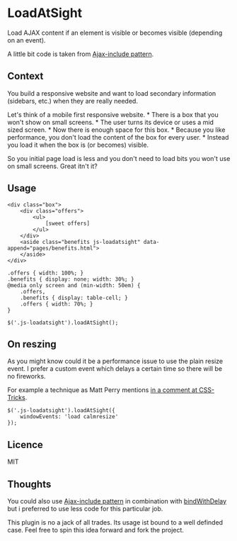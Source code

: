 # LoadAtSight

Load AJAX content if an element is visible or becomes visible (depending on an event).

A little bit code is taken from [Ajax-include pattern](https://github.com/filamentgroup/Ajax-Include-Pattern/).

## Context
You build a responsive website and want to load secondary information (sidebars, etc.) when they are really needed.

Let's think of a mobile first responsive website.
    * There is a box that you won't show on small screens.
    * The user turns its device or uses a mid sized screen.
    * Now there is enough space for this box.
    * Because you like performance, you don't load the content of the box for every user.
    * Instead you load it when the box is (or becomes) visible.

So you initial page load is less and you don't need to load bits you won't use on small screens. Great itn't it?

## Usage

    <div class="box">
        <div class="offers">
            <ul>
                [sweet offers]
            </ul>
        </div>
        <aside class="benefits js-loadatsight" data-append="pages/benefits.html">
        </aside>
    </div>

    .offers { width: 100%; }
    .benefits { display: none; width: 30%; }
    @media only screen and (min-width: 50em) {
        .offers,
        .benefits { display: table-cell; }
        .offers { width: 70%; }
    }

    $('.js-loadatsight').loadAtSight();

## On reszing

As you might know could it be a performance issue to use the plain resize event. I prefer a custom event which delays a certain time so there will be no fireworks.

For example a technique as Matt Perry mentions [in a comment at CSS-Tricks](http://css-tricks.com/snippets/jquery/done-resizing-event/#comment-1585739).

    $('.js-loadatsight').loadAtSight({
        windowEvents: 'load calmresize'
    });

## Licence
MIT

## Thoughts

You could also use [Ajax-include pattern](https://github.com/filamentgroup/Ajax-Include-Pattern/) in combination with [bindWithDelay](https://github.com/bgrins/bindWithDelay/) but i preferred to use less code for this particular job.

This plugin is no a jack of all trades. Its usage ist bound to a well definded case. Feel free to spin this idea forward and fork the project.
